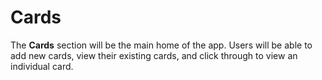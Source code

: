 # Cards

The **Cards** section will be the main home of the app. Users will be able to add new cards, view their existing cards, and click through to view an individual card.
